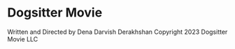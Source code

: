 # Dogsitter Movie
Written and Directed
by
Dena Darvish Derakhshan
Copyright 2023 Dogsitter Movie LLC
